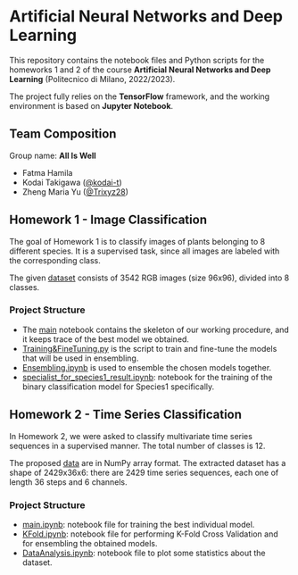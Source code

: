 # Artificial Neural Networks and Deep Learning 

This repository contains the notebook files and Python scripts for the homeworks 1 and 2 of the course **Artificial Neural Networks and Deep Learning** (Politecnico di Milano, 2022/2023).

The project fully relies on the **TensorFlow** framework, and the working environment is based on **Jupyter Notebook**. 

## Team Composition
Group name: **All Is Well**
- Fatma Hamila
- Kodai Takigawa ([@kodai-t](https://github.com/kodai-t))
- Zheng Maria Yu ([@Trixyz28](https://github.com/Trixyz28))



## Homework 1 - Image Classification

The goal of Homework 1 is to classify images of plants belonging to 8 different species.
It is a supervised task, since all images are labeled with the corresponding class.

The given [dataset](Homework1/dataset.zip) consists of 3542 RGB images (size 96x96), divided into 8 classes.

### Project Structure

- The [main](Homework1/main.ipynb) notebook contains the skeleton of our working procedure, and it keeps trace of the best model we obtained.
- [Training&FineTuning.py](Homework1/Training&FineTuning.py) is the script to train and fine-tune the models that will be used in ensembling.
- [Ensembling.ipynb](Homework1/Ensembling.ipynb) is used to ensemble the chosen models together.
- [specialist_for_species1_result.ipynb](Homework1/specialist_for_species1_result.ipynb): notebook for the training of the binary classification model for Species1 specifically.



## Homework 2 - Time Series Classification

In Homework 2, we were asked to classify multivariate time series sequences in a supervised manner. The total number of classes is 12.

The proposed [data](Homework2/dataset.zip) are in NumPy array format.
The extracted dataset has a shape of 2429x36x6: there are 2429 time series sequences, each one of length 36 steps and 6 channels.

### Project Structure
- [main.ipynb](Homework2/main.ipynb): notebook file for training the best individual model.
- [KFold.ipynb](Homework2/KFold.ipynb): notebook file for performing K-Fold Cross Validation and for ensembling the obtained models.
- [DataAnalysis.ipynb](Homework2/DataAnalysis.ipynb): notebook file to plot some statistics about the dataset.

